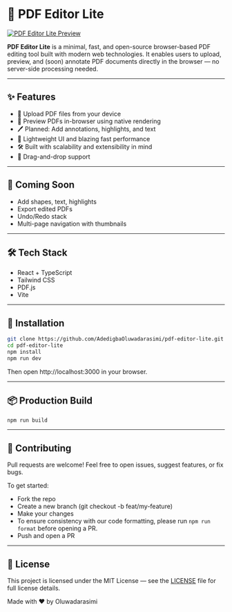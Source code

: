 # 📄 PDF Editor Lite

[![PDF Editor Lite Preview](https://github.com/user-attachments/assets/c7edb554-1008-4409-a5e6-3ce4067d77e0)](https://pdf-editor-lite.vercel.app)

**PDF Editor Lite** is a minimal, fast, and open-source browser-based PDF editing tool built with modern web technologies. It enables users to upload, preview, and (soon) annotate PDF documents directly in the browser — no server-side processing needed.

---

## ✨ Features

- 📁 Upload PDF files from your device
- 👀 Preview PDFs in-browser using native rendering
- 🖊️ Planned: Add annotations, highlights, and text
- 🧩 Lightweight UI and blazing fast performance
- 🛠️ Built with scalability and extensibility in mind
- 🤚 Drag-and-drop support

---

## 🚧 Coming Soon

- Add shapes, text, highlights
- Export edited PDFs
- Undo/Redo stack
- Multi-page navigation with thumbnails

---

## 🛠️ Tech Stack

- React + TypeScript
- Tailwind CSS
- PDF.js
- Vite

---

## 🔧 Installation

```bash
git clone https://github.com/AdedigbaOluwadarasimi/pdf-editor-lite.git
cd pdf-editor-lite
npm install
npm run dev
```

Then open http://localhost:3000 in your browser.

---

## 📦 Production Build

```bash
npm run build
```

---

## 🙌 Contributing

Pull requests are welcome! Feel free to open issues, suggest features, or fix bugs.

To get started:

- Fork the repo
- Create a new branch (git checkout -b feat/my-feature)
- Make your changes
- To ensure consistency with our code formatting, please run `npm run format` before opening a PR.
- Push and open a PR

---

## 📄 License

This project is licensed under the MIT License — see the <a href="https://github.com/AdedigbaOluwad1/pdf-editor-lite/blob/main/LICENSE">LICENSE</a> file for full license details.

Made with ❤️ by Oluwadarasimi
